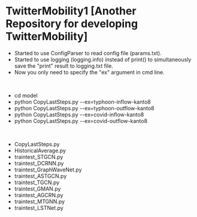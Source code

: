 # TwitterMobility1 [Another Repository for developing TwitterMobility]
* Started to use ConfigParser to read config file (params.txt). 
* Started to use logging (logging.info) instead of print() to simultaneously save the "print" result to logging.txt file.
* Now you only need to specify the "ex" argument in cmd line.

<br>

* cd model
* python CopyLastSteps.py --ex=typhoon-inflow-kanto8
* python CopyLastSteps.py --ex=typhoon-outflow-kanto8
* python CopyLastSteps.py --ex=covid-inflow-kanto8
* python CopyLastSteps.py --ex=covid-outflow-kanto8

<br>

* CopyLastSteps.py
* HistoricalAverage.py
* traintest_STGCN.py
* traintest_DCRNN.py
* traintest_GraphWaveNet.py
* traintest_ASTGCN.py
* traintest_TGCN.py
* traintest_GMAN.py
* traintest_AGCRN.py
* traintest_MTGNN.py
* traintest_LSTNet.py
